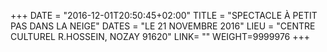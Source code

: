 +++
DATE = "2016-12-01T20:50:45+02:00"
TITLE = "SPECTACLE À PETIT PAS DANS LA NEIGE"
DATES = "LE 21 NOVEMBRE 2016"
LIEU = "CENTRE CULTUREL R.HOSSEIN, NOZAY 91620"
LINK= ""
WEIGHT=9999976
+++